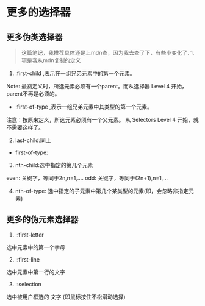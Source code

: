 # 更多的选择器

## 更多伪类选择器

> 这篇笔记，我推荐具体还是上mdn查，因为我去查了下，有些小变化了. 1. 项是我从mdn复制的定义

1. :first-child ,表示在一组兄弟元素中的第一个元素。

Note: 最初定义时，所选元素必须有一个parent。而从选择器 Level 4 开始，parent不再是必须的。

-  :first-of-type ,表示一组兄弟元素中其类型的第一个元素。

注意：按原来定义，所选元素必须有一个父元素。 从 Selectors Level 4 开始，就不需要这样了。


2. last-child:同上
- first-of-type:

3. nth-child:选中指定的第几个元素

even: 关键字，等同于2n,n=1,....
odd:  关键字，等同于(2n+1),n=1,...

4. nth-of-type: 选中指定的子元素中第几个某类型的元素(即，会忽略非指定元素)


## 更多的伪元素选择器

1. ::first-letter

选中元素中的第一个字母

2. ::first-line

选中元素中第一行的文字

3. ::selection

选中被用户框选的 文字 (即鼠标按住不松滑动选择)

